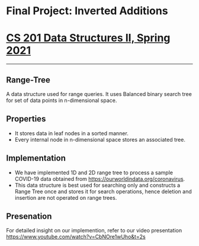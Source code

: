 # Final Project: Inverted Additions
# [CS 201 Data Structures II, Spring 2021](https://hulms.instructure.com/courses/1260)
-------
## Range-Tree

A data structure used for range queries. It uses Balanced binary search tree for set of data points in n-dimensional space.
## Properties

- It stores data in leaf nodes in a sorted manner. 
- Every internal node in n-dimensional space stores an associated tree.

## Implementation

- We have implemented 1D and 2D range tree to process a sample COVID-19 data obtained from https://ourworldindata.org/coronavirus.
- This data structure is best used for searching only and constructs a Range Tree once and stores it for search operations, hence deletion and insertion are not operated on range trees.

## Presenation

For detailed insight on our implemention, refer to our video presentation https://www.youtube.com/watch?v=CbNOre1wUho&t=2s
